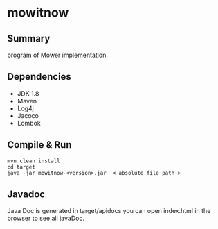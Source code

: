# mowitnow

Summary
-------
program of Mower implementation.


Dependencies
------------
* JDK 1.8
* Maven 
* Log4j
* Jacoco
* Lombok


Compile & Run
-------------

    mvn clean install
    cd target
    java -jar mowitnow-<version>.jar  < absolute file path >
    

Javadoc
---------------------
Java Doc is generated in target/apidocs 
you can open index.html in the browser to see all javaDoc.



